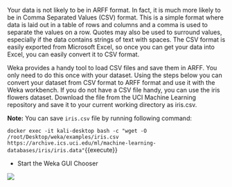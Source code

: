 Your data is not likely to be in ARFF format. In fact, it is much more likely to be in Comma
Separated Values (CSV) format. This is a simple format where data is laid out in a table of
rows and columns and a comma is used to separate the values on a row. Quotes may also be
used to surround values, especially if the data contains strings of text with spaces. The CSV
format is easily exported from Microsoft Excel, so once you can get your data into Excel, you
can easily convert it to CSV format.

Weka provides a handy tool to load CSV files and save them in ARFF. You only need to
do this once with your dataset. Using the steps below you can convert your dataset from CSV
format to ARFF format and use it with the Weka workbench. If you do not have a CSV file
handy, you can use the iris flowers dataset. Download the file from the UCI Machine Learning
repository and save it to your current working directory as iris.csv.

**Note:** You can save `iris.csv` file by running following command:

`docker exec -it kali-desktop bash -c "wget -O /root/Desktop/weka/examples/iris.csv https://archive.ics.uci.edu/ml/machine-learning-databases/iris/iris.data"`{{execute}}

- Start the Weka GUI Chooser

![](https://github.com/fenago/katacoda-scenarios/raw/master/machine-learning-mastery-weka/machine-learning-mastery-weka-chapter-07/steps/images/50-20.png)
